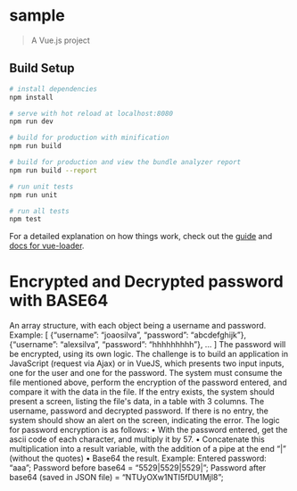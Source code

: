 # sample

> A Vue.js project

## Build Setup

``` bash
# install dependencies
npm install

# serve with hot reload at localhost:8080
npm run dev

# build for production with minification
npm run build

# build for production and view the bundle analyzer report
npm run build --report

# run unit tests
npm run unit

# run all tests
npm test
```

For a detailed explanation on how things work, check out the [guide](http://vuejs-templates.github.io/webpack/) and [docs for vue-loader](http://vuejs.github.io/vue-loader).

# Encrypted and Decrypted password with BASE64
An array structure, with each object being a username and password. Example:
[
{“username”: “joaosilva”, “password”: “abcdefghijk”},
{“username”: “alexsilva”, “password”: “hhhhhhhhh”},
...
]
The password will be encrypted, using its own logic.
The challenge is to build an application in JavaScript (request via Ajax) or in VueJS, which presents two input inputs, one for the user and one for the password. The system must consume the file mentioned above, perform the encryption of the password entered, and compare it with the data in the file.
If the entry exists, the system should present a screen, listing the file's data, in a table with 3 columns. The username, password and decrypted password.
If there is no entry, the system should show an alert on the screen, indicating the error.
The logic for password encryption is as follows:
• With the password entered, get the ascii code of each character, and multiply it by 57.
• Concatenate this multiplication into a result variable, with the addition of a pipe
at the end “|” (without the quotes)
• Base64 the result.
Example:
Entered password: “aaa”;
Password before base64 = “5529|5529|5529|”;
Password after base64 (saved in JSON file) = “NTUyOXw1NTI5fDU1Mjl8”;
